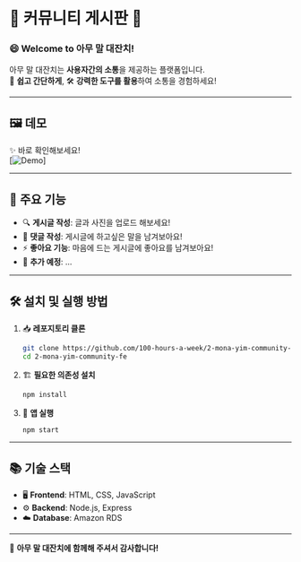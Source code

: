 # 🌟 **커뮤니티 게시판** 🌟

### 😄 **Welcome to 아무 말 대잔치!**

아무 말 대잔치는 **사용자간의 소통**을 제공하는 플랫폼입니다.  
🚀 **쉽고 간단하게**, 🛠️ **강력한 도구를 활용**하여 소통을 경험하세요!

---

## 🖼️ **데모**

✨ 바로 확인해보세요!  
[![Demo](https://github.com/user-attachments/assets/0d39acbb-f1df-4ff3-8f2d-50f2fed2ae74)]

---

## 🎯 **주요 기능**

-   🔍 **게시글 작성**: 글과 사진을 업로드 해보세요!
-   📸 **댓글 작성**: 게시글에 하고싶은 말을 남겨보아요!
-   ⚡ **좋아요 기능**: 마음에 드는 게시글에 좋아요를 남겨보아요!
-   🎨 **추가 예정**: ...

---

## 🛠️ **설치 및 실행 방법**

1. 📥 **레포지토리 클론**

    ```bash
    git clone https://github.com/100-hours-a-week/2-mona-yim-community-fe.git
    cd 2-mona-yim-community-fe

    ```

2. 🏗️ **필요한 의존성 설치**

    ```bash
    npm install

    ```

3. 🚀 **앱 실행**
    ```bash
    npm start
    ```

---

## 📚 **기술 스택**

-   🖥️ **Frontend**: HTML, CSS, JavaScript
-   ⚙️ **Backend**: Node.js, Express
-   ☁️ **Database**: Amazon RDS

---

💖 **아무 말 대잔치에 함께해 주셔서 감사합니다!**
